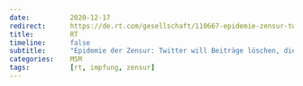 ```yaml
---
date:          2020-12-17
redirect:      https://de.rt.com/gesellschaft/110667-epidemie-zensur-twitter-will-beitrage-impfschaden-loschen/
title:         RT
timeline:      false
subtitle:      "Epidemie der Zensur: Twitter will Beiträge löschen, die auf mögliche Impfschäden hinweisen"
categories:    MSM
tags:          [rt, impfung, zensur]
---
```

